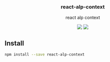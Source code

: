 <h3 align="center">
  react-alp-context
</h3>

<p align="center">
  react alp context
</p>

<p align="center">
  <a href="https://npmjs.org/package/react-alp-context"><img src="https://img.shields.io/npm/v/react-alp-context.svg?style=flat-square"></a>
  <a href="https://david-dm.org/christophehurpeau/alp?path=packages/react-alp-context"><img src="https://david-dm.org/christophehurpeau/alp.svg?path=packages/react-alp-context?style=flat-square"></a>
</p>

## Install

```sh
npm install --save react-alp-context
```
